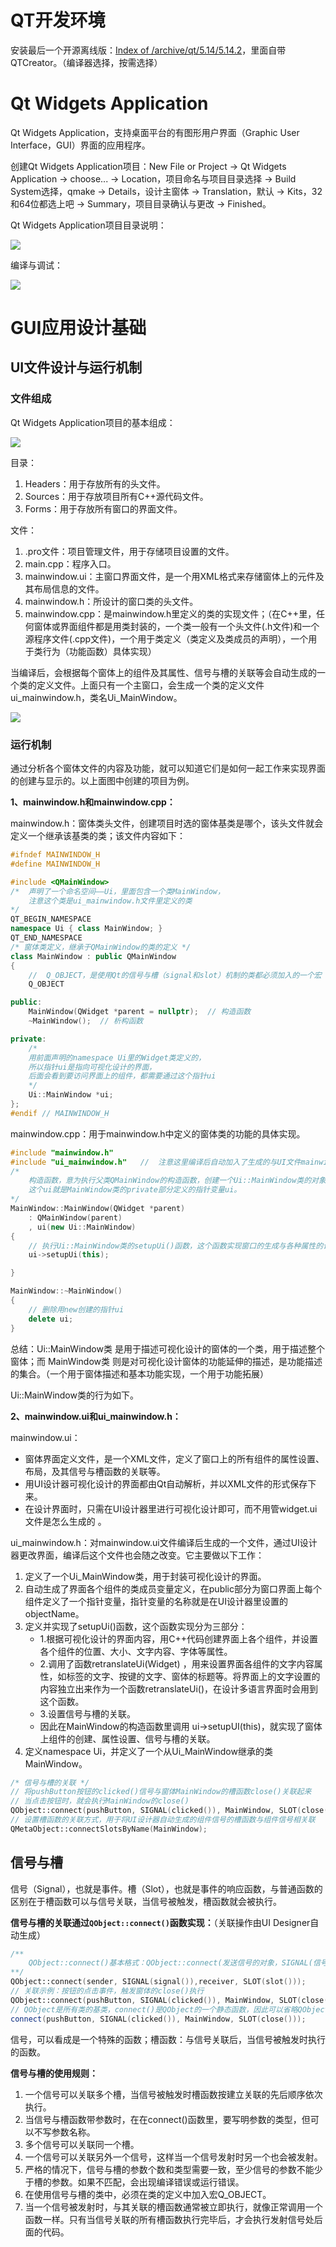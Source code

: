 # QT开发环境

安装最后一个开源离线版：[Index of /archive/qt/5.14/5.14.2](https://download.qt.io/archive/qt/5.14/5.14.2/)，里面自带QTCreator。（编译器选择，按需选择）

# Qt Widgets Application

Qt Widgets Application，支持桌面平台的有图形用户界面（Graphic User Interface，GUI）界面的应用程序。  

创建Qt Widgets Application项目：New File or Project → Qt Widgets Application → choose... → Location，项目命名与项目目录选择 → Build System选择，qmake → Details，设计主窗体 → Translation，默认 → Kits，32和64位都选上吧 → Summary，项目目录确认与更改 → Finished。

Qt Widgets Application项目目录说明：

![](imgQT/1.界面应用程序.png)

编译与调试：

![](imgQT/2.编译与调试工具.png)

# GUI应用设计基础

## UI文件设计与运行机制

### 文件组成

Qt Widgets Application项目的基本组成：

![](imgQT/1.界面应用程序.png)

目录：

1. Headers：用于存放所有的头文件。
2. Sources：用于存放项目所有C++源代码文件。
3. Forms：用于存放所有窗口的界面文件。

文件：

1. .pro文件：项目管理文件，用于存储项目设置的文件。
2. main.cpp：程序入口。
3. mainwindow.ui：主窗口界面文件，是一个用XML格式来存储窗体上的元件及其布局信息的文件。
4. mainwindow.h：所设计的窗口类的头文件。
5. mainwindow.cpp：是mainwindow.h里定义的类的实现文件；（在C++里，任何窗体或界面组件都是用类封装的，一个类一般有一个头文件(.h文件)和一个源程序文件(.cpp文件)，一个用于类定义（类定义及类成员的声明），一个用于类行为（功能函数）具体实现）

当编译后，会根据每个窗体上的组件及其属性、信号与槽的关联等会自动生成的一个类的定义文件。上面只有一个主窗口，会生成一个类的定义文件ui_mainwindow.h，类名Ui_MainWindow。

![](imgQT/3.生成.png)



### 运行机制

通过分析各个窗体文件的内容及功能，就可以知道它们是如何一起工作来实现界面的创建与显示的。以上面图中创建的项目为例。

**1、mainwindow.h和mainwindow.cpp：**

mainwindow.h：窗体类头文件，创建项目时选的窗体基类是哪个，该头文件就会定义一个继承该基类的类；该文件内容如下：

```c++
#ifndef MAINWINDOW_H
#define MAINWINDOW_H

#include <QMainWindow>
/*  声明了一个命名空间——Ui，里面包含一个类MainWindow，
	注意这个类是ui_mainwindow.h文件里定义的类 
*/
QT_BEGIN_NAMESPACE
namespace Ui { class MainWindow; }
QT_END_NAMESPACE
/* 窗体类定义，继承于QMainWindow的类的定义 */
class MainWindow : public QMainWindow
{
    //  Q_OBJECT，是使用Qt的信号与槽（signal和slot）机制的类都必须加入的一个宏
    Q_OBJECT         

public:
    MainWindow(QWidget *parent = nullptr);  // 构造函数
    ~MainWindow();  // 析构函数

private:
    /*
    用前面声明的namespace Ui里的Widget类定义的，
    所以指针ui是指向可视化设计的界面，
    后面会看到要访问界面上的组件，都需要通过这个指针ui
    */
    Ui::MainWindow *ui; 
};
#endif // MAINWINDOW_H
```

mainwindow.cpp：用于mainwindow.h中定义的窗体类的功能的具体实现。

```c++
#include "mainwindow.h"
#include "ui_mainwindow.h"   //  注意这里编译后自动加入了生成的与UI文件mainwindow.ui对应的类定义文件
/*
	构造函数，意为执行父类QMainWindow的构造函数，创建一个Ui::MainWindow类的对象——ui。
	这个ui就是MainWindow类的private部分定义的指针变量ui。
*/
MainWindow::MainWindow(QWidget *parent)
    : QMainWindow(parent)
    , ui(new Ui::MainWindow)
{
    // 执行Ui::MainWindow类的setupUi()函数，这个函数实现窗口的生成与各种属性的设置、信号与槽的关联
    ui->setupUi(this);  

}

MainWindow::~MainWindow()
{
    // 删除用new创建的指针ui
    delete ui;
}
```

总结：Ui::MainWindow类 是用于描述可视化设计的窗体的一个类，用于描述整个窗体；而  MainWindow类 则是对可视化设计窗体的功能延伸的描述，是功能描述的集合。（一个用于窗体描述和基本功能实现，一个用于功能拓展）

Ui::MainWindow类的行为如下。

**2、mainwindow.ui和ui_mainwindow.h：**

mainwindow.ui：

- 窗体界面定义文件，是一个XML文件，定义了窗口上的所有组件的属性设置、布局，及其信号与槽函数的关联等。
- 用UI设计器可视化设计的界面都由Qt自动解析，并以XML文件的形式保存下来。
- 在设计界面时，只需在UI设计器里进行可视化设计即可，而不用管widget.ui文件是怎么生成的  。

ui_mainwindow.h：对mainwindow.ui文件编译后生成的一个文件，通过UI设计器更改界面，编译后这个文件也会随之改变。它主要做以下工作：

1. 定义了一个Ui_MainWindow类，用于封装可视化设计的界面。
2. 自动生成了界面各个组件的类成员变量定义，在public部分为窗口界面上每个组件定义了一个指针变量，指针变量的名称就是在UI设计器里设置的objectName。
3. 定义并实现了setupUi()函数，这个函数实现分为三部分：
   - 1.根据可视化设计的界面内容，用C++代码创建界面上各个组件，并设置各个组件的位置、大小、文字内容、字体等属性。
   - 2.调用了函数retranslateUi(Widget)  ，用来设置界面各组件的文字内容属性，如标签的文字、按键的文字、窗体的标题等。将界面上的文字设置的内容独立出来作为一个函数retranslateUi()，在设计多语言界面时会用到这个函数。  
   - 3.设置信号与槽的关联。  
   - 因此在MainWindow的构造函数里调用 ui->setupUI(this)，就实现了窗体上组件的创建、属性设置、信号与槽的关联。  
4. 定义namespace Ui，并定义了一个从Ui_MainWindow继承的类MainWindow。

```c++
/* 信号与槽的关联 */
// 将pushButton按钮的clicked()信号与窗体MainWindow的槽函数close()关联起来
// 当点击按钮时，就会执行MainWindow的close()
QObject::connect(pushButton, SIGNAL(clicked()), MainWindow, SLOT(close()));
// 设置槽函数的关联方式，用于将UI设计器自动生成的组件信号的槽函数与组件信号相关联
QMetaObject::connectSlotsByName(MainWindow);
```



## 信号与槽

信号（Signal），也就是事件。槽（Slot），也就是事件的响应函数，与普通函数的区别在于槽函数可以与信号关联，当信号被触发，槽函数就会被执行。

**信号与槽的关联通过`QObject::connect()`函数实现：**（关联操作由UI Designer自动生成）

```c++
/** 
	QObject::connect()基本格式：QObject::connect(发送信号的对象，SIGNAL(信号)，接收信号的对象，SLOT(槽函数))
**/
QObject::connect(sender, SIGNAL(signal()),receiver, SLOT(slot()));
// 关联示例：按钮的点击事件，触发窗体的close()执行
QObject::connect(pushButton, SIGNAL(clicked()), MainWindow, SLOT(close()));
// QObject是所有类的基类，connect()是QObject的一个静态函数，因此可以省略QObject
connect(pushButton, SIGNAL(clicked()), MainWindow, SLOT(close()));
```

信号，可以看成是一个特殊的函数；槽函数：与信号关联后，当信号被触发时执行的函数。

**信号与槽的使用规则：**

1. 一个信号可以关联多个槽，当信号被触发时槽函数按建立关联的先后顺序依次执行。
2. 当信号与槽函数带参数时，在在connect()函数里，要写明参数的类型，但可以不写参数名称。  
3. 多个信号可以关联同一个槽。
4. 一个信号可以关联另外一个信号，这样当一个信号发射时另一个也会被发射。
5. 严格的情况下，信号与槽的参数个数和类型需要一致，至少信号的参数不能少于槽的参数。如果不匹配，会出现编译错误或运行错误。
6. 在使用信号与槽的类中，必须在类的定义中加入宏Q_OBJECT。  
7. 当一个信号被发射时，与其关联的槽函数通常被立即执行，就像正常调用一个函数一样。只有当信号关联的所有槽函数执行完毕后，才会执行发射信号处后面的代码。  











